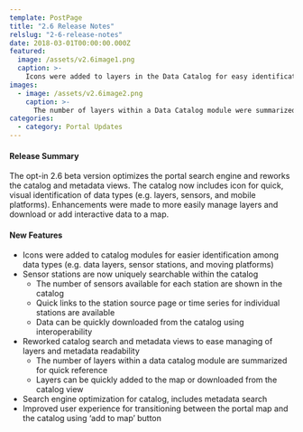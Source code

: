 ```yaml
---
template: PostPage
title: "2.6 Release Notes"
relslug: "2-6-release-notes"
date: 2018-03-01T00:00:00.000Z
featured:
  image: /assets/v2.6image1.png
  caption: >-
    Icons were added to layers in the Data Catalog for easy identification among data types. The catalog views were reworked to ease the readability of data layers.
images:
  - image: /assets/v2.6image2.png
    caption: >-
      The number of layers within a Data Catalog module were summarized for quick reference.  Users can quickly downloaded data using interoperability from with the Catalog and data layer views.
categories:
  - category: Portal Updates        
---
```

#### Release Summary

The opt-in 2.6 beta version optimizes the portal search engine and reworks the catalog and metadata views. The catalog now includes icon for quick, visual identification of data types (e.g. layers, sensors, and mobile platforms). Enhancements were made to more easily manage layers and download or add interactive data to a map.  


#### New Features

*  Icons were added to catalog modules for easier identification among data types (e.g. data layers, sensor stations, and moving platforms)
*  Sensor stations are now uniquely searchable within the catalog
    *  The number of sensors available for each station are shown in the catalog 
    *  Quick links to the station source page or time series for individual stations are available
    *  Data can be quickly downloaded from the catalog using interoperability
*  Reworked catalog search and metadata views to ease managing of layers and metadata readability 
    *  The number of layers within a data catalog module are summarized for quick reference
    *  Layers can be quickly added to the map or downloaded from the catalog view 
*  Search engine optimization for catalog, includes metadata search
*  Improved user experience for transitioning between the portal map and the catalog using ‘add to map’ button
